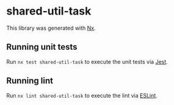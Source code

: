 # shared-util-task

This library was generated with [Nx](https://nx.dev).

## Running unit tests

Run `nx test shared-util-task` to execute the unit tests via [Jest](https://jestjs.io).

## Running lint

Run `nx lint shared-util-task` to execute the lint via [ESLint](https://eslint.org/).
